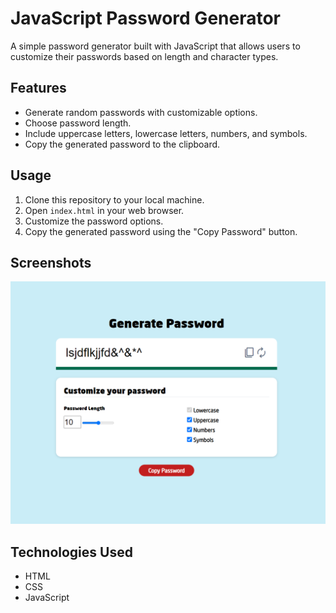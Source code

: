 # JavaScript Password Generator

A simple password generator built with JavaScript that allows users to customize their passwords based on length and character types.

## Features

- Generate random passwords with customizable options.
- Choose password length.
- Include uppercase letters, lowercase letters, numbers, and symbols.
- Copy the generated password to the clipboard.

## Usage

1. Clone this repository to your local machine.
2. Open `index.html` in your web browser.
3. Customize the password options.
4. Copy the generated password using the "Copy Password" button.

## Screenshots

![image-2](./screenshort.png)

## Technologies Used

- HTML
- CSS
- JavaScript